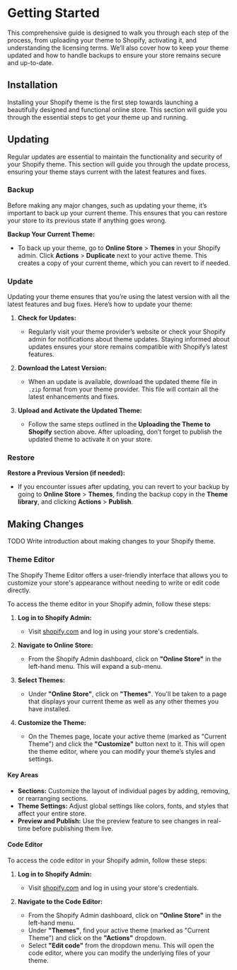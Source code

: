 # Getting Started

This comprehensive guide is designed to walk you through each step of the process, from uploading your theme to Shopify, activating it, and understanding the licensing terms. We’ll also cover how to keep your theme updated and how to handle backups to ensure your store remains secure and up-to-date.

## Installation

Installing your Shopify theme is the first step towards launching a beautifully designed and functional online store. This section will guide you through the essential steps to get your theme up and running.

## Updating

Regular updates are essential to maintain the functionality and security of your Shopify theme. This section will guide you through the update process, ensuring your theme stays current with the latest features and fixes.

### Backup

Before making any major changes, such as updating your theme, it’s important to back up your current theme. This ensures that you can restore your store to its previous state if anything goes wrong.

**Backup Your Current Theme:**
  - To back up your theme, go to **Online Store** > **Themes** in your Shopify admin. Click **Actions** > **Duplicate** next to your active theme. This creates a copy of your current theme, which you can revert to if needed.

### Update

Updating your theme ensures that you’re using the latest version with all the latest features and bug fixes. Here’s how to update your theme:

1. **Check for Updates:**

   - Regularly visit your theme provider’s website or check your Shopify admin for notifications about theme updates. Staying informed about updates ensures your store remains compatible with Shopify’s latest features.

2. **Download the Latest Version:**

   - When an update is available, download the updated theme file in `.zip` format from your theme provider. This file will contain all the latest enhancements and fixes.

3. **Upload and Activate the Updated Theme:**
   - Follow the same steps outlined in the **Uploading the Theme to Shopify** section above. After uploading, don’t forget to publish the updated theme to activate it on your store.

### Restore

**Restore a Previous Version (if needed):**
  - If you encounter issues after updating, you can revert to your backup by going to **Online Store** > **Themes**, finding the backup copy in the **Theme library**, and clicking **Actions** > **Publish**.

## Making Changes

TODO Write introduction about making changes to your Shopify theme.

### Theme Editor

The Shopify Theme Editor offers a user-friendly interface that allows you to customize your store's appearance without needing to write or edit code directly.

To access the theme editor in your Shopify admin, follow these steps:

1. **Log in to Shopify Admin:**

   - Visit [shopify.com](https://www.shopify.com) and log in using your store's credentials.

2. **Navigate to Online Store:**

   - From the Shopify Admin dashboard, click on **"Online Store"** in the left-hand menu. This will expand a sub-menu.

3. **Select Themes:**

   - Under **"Online Store"**, click on **"Themes"**. You'll be taken to a page that displays your current theme as well as any other themes you have installed.

4. **Customize the Theme:**

   - On the Themes page, locate your active theme (marked as "Current Theme") and click the **"Customize"** button next to it. This will open the theme editor, where you can modify your theme’s styles and settings.

#### Key Areas <!-- {docsify-ignore} -->

  - **Sections:** Customize the layout of individual pages by adding, removing, or rearranging sections.
  - **Theme Settings:** Adjust global settings like colors, fonts, and styles that affect your entire store.
  - **Preview and Publish:** Use the preview feature to see changes in real-time before publishing them live.

#### Code Editor

To access the code editor in your Shopify admin, follow these steps:

1. **Log in to Shopify Admin:**

   - Visit [shopify.com](https://www.shopify.com) and log in using your store's credentials.

2. **Navigate to the Code Editor:**

   - From the Shopify Admin dashboard, click on **"Online Store"** in the left-hand menu.
   - Under **"Themes"**, find your active theme (marked as "Current Theme") and click on the **"Actions"** dropdown.
   - Select **"Edit code"** from the dropdown menu. This will open the code editor, where you can modify the underlying files of your theme.
